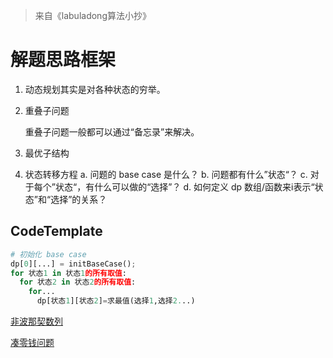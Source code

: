 > 来自《labuladong算法小抄》

# 解题思路框架

1. 动态规划其实是对各种状态的穷举。

2. 重叠子问题

   重叠子问题一般都可以通过“备忘录”来解决。

3. 最优子结构

4. 状态转移方程
   a. 问题的 base case 是什么？
   b. 问题都有什么”状态“？
   c. 对于每个”状态“，有什么可以做的“选择”？
   d. 如何定义 dp 数组/函数来i表示“状态”和“选择”的关系？
   
## CodeTemplate
```python
# 初始化 base case
dp[0][...] = initBaseCase();
for 状态1 in 状态1的所有取值:
  for 状态2 in 状态2的所有取值:
    for...
      dp[状态1][状态2]=求最值(选择1,选择2...)
```
[非波那契数列](../src/com/hanelalo/dynamicprogram/Fibonacci.java)

[凑零钱问题](../src/com/hanelalo/dynamicprogram/CoinAmount.java)